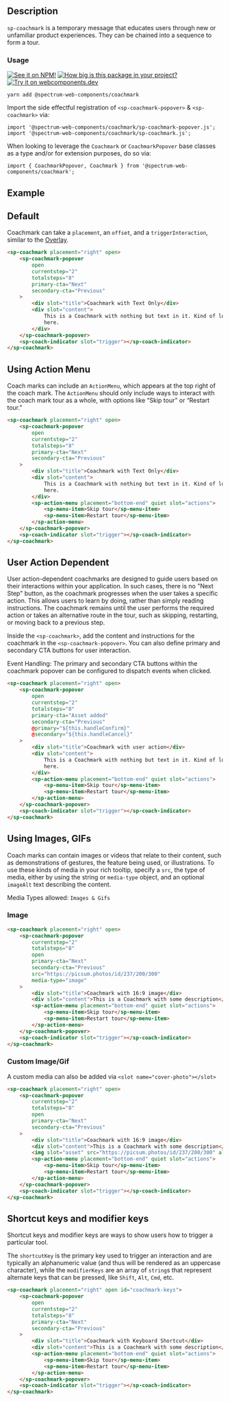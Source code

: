 ## Description

`sp-coachmark` is a temporary message that educates users through new or unfamiliar product experiences. They can be chained into a sequence to form a tour.

### Usage

[![See it on NPM!](https://img.shields.io/npm/v/@spectrum-web-components/coachmark?style=for-the-badge)](https://www.npmjs.com/package/@spectrum-web-components/coachmark)
[![How big is this package in your project?](https://img.shields.io/bundlephobia/minzip/@spectrum-web-components/coachmark?style=for-the-badge)](https://bundlephobia.com/result?p=@spectrum-web-components/coachmark)
[![Try it on webcomponents.dev](https://img.shields.io/badge/Try%20it%20on-webcomponents.dev-green?style=for-the-badge)](https://webcomponents.dev/edit/collection/fO75441E1Q5ZlI0e9pgq/Z611FV1zeF0CLBLVHNFY/src/index.ts)

```
yarn add @spectrum-web-components/coachmark
```

Import the side effectful registration of `<sp-coachmark-popover>` & `<sp-coachmark>` via:

```
import '@spectrum-web-components/coachmark/sp-coachmark-popover.js';
import '@spectrum-web-components/coachmark/sp-coachmark.js';

```

When looking to leverage the `Coachmark` or `CoachmarkPopover` base classes as a type and/or for extension purposes, do so via:

```
import { CoachmarkPopover, Coachmark } from '@spectrum-web-components/coachmark';
```

## Example

## Default

Coachmark can take a `placement`, an `offset`, and a
`triggerInteraction`, similar to the [Overlay](https://opensource.adobe.com/spectrum-web-components/components/overlay/).

```html
<sp-coachmark placement="right" open>
    <sp-coachmark-popover
        open
        currentstep="2"
        totalsteps="8"
        primary-cta="Next"
        secondary-cta="Previous"
    >
        <div slot="title">Coachmark with Text Only</div>
        <div slot="content">
            This is a Coachmark with nothing but text in it. Kind of lonely in
            here.
        </div>
    </sp-coachmark-popover>
    <sp-coach-indicator slot="trigger"></sp-coach-indicator>
</sp-coachmark>
```

## Using Action Menu

Coach marks can include an `ActionMenu`, which appears at the top right of the coach mark. The `ActionMenu` should only include ways to interact with the coach mark tour as a whole, with options like “Skip tour” or “Restart tour.”

```html
<sp-coachmark placement="right" open>
    <sp-coachmark-popover
        open
        currentstep="2"
        totalsteps="8"
        primary-cta="Next"
        secondary-cta="Previous"
    >
        <div slot="title">Coachmark with Text Only</div>
        <div slot="content">
            This is a Coachmark with nothing but text in it. Kind of lonely in
            here.
        </div>
        <sp-action-menu placement="bottom-end" quiet slot="actions">
            <sp-menu-item>Skip tour</sp-menu-item>
            <sp-menu-item>Restart tour</sp-menu-item>
        </sp-action-menu>
    </sp-coachmark-popover>
    <sp-coach-indicator slot="trigger"></sp-coach-indicator>
</sp-coachmark>
```

## User Action Dependent

User action-dependent coachmarks are designed to guide users based on their interactions within your application. In such cases, there is no "Next Step" button, as the coachmark progresses when the user takes a specific action. This allows users to learn by doing, rather than simply reading instructions. The coachmark remains until the user performs the required action or takes an alternative route in the tour, such as skipping, restarting, or moving back to a previous step.

Inside the `<sp-coachmark>`, add the content and instructions for the coachmark in the `<sp-coachmark-popover>`. You can also define primary and secondary CTA buttons for user interaction.

Event Handling:
The primary and secondary CTA buttons within the coachmark popover can be configured to dispatch events when clicked.

```html
<sp-coachmark placement="right" open>
    <sp-coachmark-popover
        open
        currentstep="2"
        totalsteps="8"
        primary-cta="Asset added"
        secondary-cta="Previous"
        @primary="${this.handleConfirm}"
        @secondary="${this.handleCancel}"
    >
        <div slot="title">Coachmark with user action</div>
        <div slot="content">
            This is a Coachmark with nothing but text in it. Kind of lonely in
            here.
        </div>
        <sp-action-menu placement="bottom-end" quiet slot="actions">
            <sp-menu-item>Skip tour</sp-menu-item>
            <sp-menu-item>Restart tour</sp-menu-item>
        </sp-action-menu>
    </sp-coachmark-popover>
    <sp-coach-indicator slot="trigger"></sp-coach-indicator>
</sp-coachmark>
```

## Using Images, GIFs

Coach marks can contain images or videos that relate to their content, such as demonstrations of gestures, the feature being used, or illustrations.
To use these kinds of media in your rich tooltip, specify a `src`, the type of media, either by using the string or `media-type` object, and
an optional `imageAlt` text describing the content.

Media Types allowed: `Images & Gifs`

### Image

```html
<sp-coachmark placement="right" open>
    <sp-coachmark-popover
        currentstep="2"
        totalsteps="8"
        open
        primary-cta="Next"
        secondary-cta="Previous"
        src="https://picsum.photos/id/237/200/300"
        media-type="image"
    >
        <div slot="title">Coachmark with 16:9 image</div>
        <div slot="content">This is a Coachmark with some description</div>
        <sp-action-menu placement="bottom-end" quiet slot="actions">
            <sp-menu-item>Skip tour</sp-menu-item>
            <sp-menu-item>Restart tour</sp-menu-item>
        </sp-action-menu>
    </sp-coachmark-popover>
    <sp-coach-indicator slot="trigger"></sp-coach-indicator>
</sp-coachmark>
```

### Custom Image/Gif

A custom media can also be added via `<slot name="cover-photo"></slot>`

```html
<sp-coachmark placement="right" open>
    <sp-coachmark-popover
        currentstep="2"
        totalsteps="8"
        open
        primary-cta="Next"
        secondary-cta="Previous"
    >
        <div slot="title">Coachmark with 16:9 image</div>
        <div slot="content">This is a Coachmark with some description</div>
        <img slot="asset" src="https://picsum.photos/id/237/200/300" alt="" />
        <sp-action-menu placement="bottom-end" quiet slot="actions">
            <sp-menu-item>Skip tour</sp-menu-item>
            <sp-menu-item>Restart tour</sp-menu-item>
        </sp-action-menu>
    </sp-coachmark-popover>
    <sp-coach-indicator slot="trigger"></sp-coach-indicator>
</sp-coachmark>
```

## Shortcut keys and modifier keys

Shortcut keys and modifier keys are ways to show users how to trigger a particular tool.

The `shortcutKey` is the primary key used to trigger an interaction and are typically an alphanumeric value (and thus will be rendered as an uppercase character), while the
`modifierKeys` are an array of `string`s that represent alternate keys that can be pressed, like `Shift`, `Alt`, `Cmd`, etc.

```html
<sp-coachmark placement="right" open id="coachmark-keys">
    <sp-coachmark-popover
        open
        currentstep="2"
        totalsteps="8"
        primary-cta="Next"
        secondary-cta="Previous"
    >
        <div slot="title">Coachmark with Keyboard Shortcut</div>
        <div slot="content">This is a Coachmark with some description</div>
        <sp-action-menu placement="bottom-end" quiet slot="actions">
            <sp-menu-item>Skip tour</sp-menu-item>
            <sp-menu-item>Restart tour</sp-menu-item>
        </sp-action-menu>
    </sp-coachmark-popover>
    <sp-coach-indicator slot="trigger"></sp-coach-indicator>
</sp-coachmark>
```

<script type="module">
    const initCoachMark = () => {
        const coachmark = document.querySelector('#coachmark-keys');
        const modifierKeys = ['⇧ Shift', '⌘']
        coachmarkPopover.modifierKeys = modifierKeys
    };
    customElements.whenDefined('code-example').then(() => {
        customElements.whenDefined('sp-coachmark').then(() => {
                initCoachMark();
        });
    });
</script>
